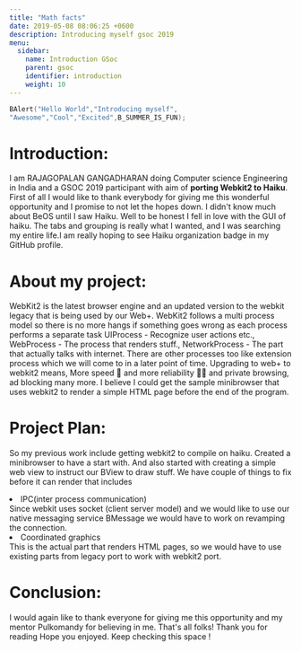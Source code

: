 ```yaml
---
title: "Math facts"
date: 2019-05-08 08:06:25 +0600
description: Introducing myself gsoc 2019
menu:
  sidebar:
    name: Introduction GSoc
    parent: gsoc
    identifier: introduction
    weight: 10
---
```


```cpp
BAlert("Hello World","Introducing myself",
"Awesome","Cool","Excited",B_SUMMER_IS_FUN);
```
# Introduction:
I am RAJAGOPALAN GANGADHARAN doing Computer science Engineering in India and a GSOC 2019 participant with aim of <b>porting Webkit2 to Haiku</b>. First of all I would like to thank everybody for giving me this wonderful opportunity and I promise to not let the hopes down. I didn't know much about BeOS until I saw Haiku. Well to be honest I fell in love with the GUI of haiku. The tabs and grouping is really what I wanted, and I was searching my entire life.I am really hoping to see Haiku organization badge in my GitHub profile.

# About my project:
WebKit2 is the latest browser engine and an updated version to the webkit legacy that is being used by our Web+. WebKit2 follows a multi process model so there is no more hangs if something goes wrong as each process performs a separate task UIProcess - Recognize user actions etc., WebProcess - The process that renders stuff., NetworkProcess - The part that actually talks with internet. There are other processes too like extension process which we will come to in a later point of time. Upgrading to web+ to webkit2 means, More speed 🚀 and more reliability 💪🏻 and private browsing, ad blocking many more.
I believe I could get the sample minibrowser that uses webkit2 to render a simple HTML page before the end of the program.

# Project Plan: 
So my previous work include getting webkit2 to compile on haiku. Created a minibrowser to have a start with. And also started with creating a simple web view to instruct our BView to draw stuff. We have couple of things to fix before it can render that includes
<li>IPC(inter process communication)</li>
Since webkit uses socket (client server model) and we would like to use our native messaging service BMessage we would have to work on revamping the connection.
<li>Coordinated graphics</li>
This is the actual part that renders HTML pages, so we would have to use existing parts from legacy port to work with webkit2 port. 


# Conclusion:
I would again like to thank everyone for giving me this opportunity and my mentor Pulkomandy for believing in me. That's all folks! Thank you for reading Hope you enjoyed. Keep checking this space !

